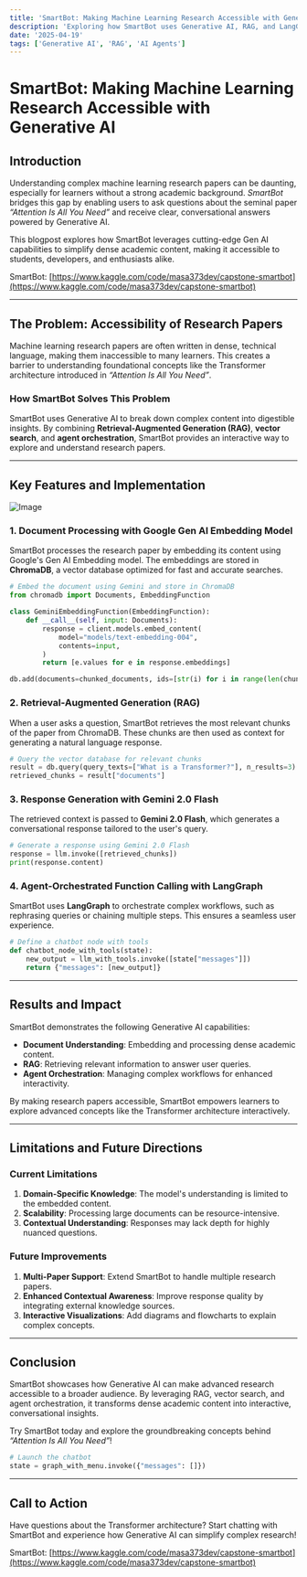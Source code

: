 ```yaml
---
title: 'SmartBot: Making Machine Learning Research Accessible with Generative AI'
description: 'Exploring how SmartBot uses Generative AI, RAG, and LangGraph to make complex machine learning research papers more accessible and interactive for learners.'
date: '2025-04-19'
tags: ['Generative AI', 'RAG', 'AI Agents']
---
```


# SmartBot: Making Machine Learning Research Accessible with Generative AI

## Introduction

Understanding complex machine learning research papers can be daunting, especially for learners without a strong academic background. _SmartBot_ bridges this gap by enabling users to ask questions about the seminal paper _“Attention Is All You Need”_ and receive clear, conversational answers powered by Generative AI.

This blogpost explores how SmartBot leverages cutting-edge Gen AI capabilities to simplify dense academic content, making it accessible to students, developers, and enthusiasts alike.

SmartBot: [https://www.kaggle.com/code/masa373dev/capstone-smartbot](https://www.kaggle.com/code/masa373dev/capstone-smartbot)

---

## The Problem: Accessibility of Research Papers

Machine learning research papers are often written in dense, technical language, making them inaccessible to many learners. This creates a barrier to understanding foundational concepts like the Transformer architecture introduced in _“Attention Is All You Need”_.

### How SmartBot Solves This Problem

SmartBot uses Generative AI to break down complex content into digestible insights. By combining **Retrieval-Augmented Generation (RAG)**, **vector search**, and **agent orchestration**, SmartBot provides an interactive way to explore and understand research papers.

---

## Key Features and Implementation

![Image](/images/blog/gen-ai-intensive-capstone-1.png)

### 1. Document Processing with Google Gen AI Embedding Model

SmartBot processes the research paper by embedding its content using Google's Gen AI Embedding model. The embeddings are stored in **ChromaDB**, a vector database optimized for fast and accurate searches.

```python
# Embed the document using Gemini and store in ChromaDB
from chromadb import Documents, EmbeddingFunction

class GeminiEmbeddingFunction(EmbeddingFunction):
    def __call__(self, input: Documents):
        response = client.models.embed_content(
            model="models/text-embedding-004",
            contents=input,
        )
        return [e.values for e in response.embeddings]

db.add(documents=chunked_documents, ids=[str(i) for i in range(len(chunked_documents))])
```

### 2. Retrieval-Augmented Generation (RAG)

When a user asks a question, SmartBot retrieves the most relevant chunks of the paper from ChromaDB. These chunks are then used as context for generating a natural language response.

```python
# Query the vector database for relevant chunks
result = db.query(query_texts=["What is a Transformer?"], n_results=3)
retrieved_chunks = result["documents"]
```

### 3. Response Generation with Gemini 2.0 Flash

The retrieved context is passed to **Gemini 2.0 Flash**, which generates a conversational response tailored to the user's query.

```python
# Generate a response using Gemini 2.0 Flash
response = llm.invoke([retrieved_chunks])
print(response.content)
```

### 4. Agent-Orchestrated Function Calling with LangGraph

SmartBot uses **LangGraph** to orchestrate complex workflows, such as rephrasing queries or chaining multiple steps. This ensures a seamless user experience.

```python
# Define a chatbot node with tools
def chatbot_node_with_tools(state):
    new_output = llm_with_tools.invoke([state["messages"]])
    return {"messages": [new_output]}
```

---

## Results and Impact

SmartBot demonstrates the following Generative AI capabilities:

- **Document Understanding**: Embedding and processing dense academic content.
- **RAG**: Retrieving relevant information to answer user queries.
- **Agent Orchestration**: Managing complex workflows for enhanced interactivity.

By making research papers accessible, SmartBot empowers learners to explore advanced concepts like the Transformer architecture interactively.

---

## Limitations and Future Directions

### Current Limitations

1. **Domain-Specific Knowledge**: The model's understanding is limited to the embedded content.
2. **Scalability**: Processing large documents can be resource-intensive.
3. **Contextual Understanding**: Responses may lack depth for highly nuanced questions.

### Future Improvements

1. **Multi-Paper Support**: Extend SmartBot to handle multiple research papers.
2. **Enhanced Contextual Awareness**: Improve response quality by integrating external knowledge sources.
3. **Interactive Visualizations**: Add diagrams and flowcharts to explain complex concepts.

---

## Conclusion

SmartBot showcases how Generative AI can make advanced research accessible to a broader audience. By leveraging RAG, vector search, and agent orchestration, it transforms dense academic content into interactive, conversational insights.

Try SmartBot today and explore the groundbreaking concepts behind _“Attention Is All You Need”_!

```python
# Launch the chatbot
state = graph_with_menu.invoke({"messages": []})
```

---

## Call to Action

Have questions about the Transformer architecture? Start chatting with SmartBot and experience how Generative AI can simplify complex research!

SmartBot: [https://www.kaggle.com/code/masa373dev/capstone-smartbot](https://www.kaggle.com/code/masa373dev/capstone-smartbot)
